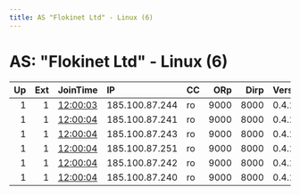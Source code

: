 ```yaml
---
title: AS "Flokinet Ltd" - Linux (6)
---
```


# AS: "Flokinet Ltd" - Linux (6)

|   Up |   Ext | JoinTime                                                                                            | IP             | CC   |   ORp |   Dirp | Version   | Contact   | Nickname   |   eFamMembers |
|-----:|------:|:----------------------------------------------------------------------------------------------------|:---------------|:-----|------:|-------:|:----------|:----------|:-----------|--------------:|
|    1 |     1 | [12:00:03](https://metrics.torproject.org/rs.html#details/2785C4A65FE9ADC5C75E79F0B034ECDE3700F820) | 185.100.87.244 | ro   |  9000 |   8000 | 0.4.2.7   | puma      | puma       |             1 |
|    1 |     1 | [12:00:04](https://metrics.torproject.org/rs.html#details/7E77CC94D94C08609D70B517FF938CC61C9F8232) | 185.100.87.241 | ro   |  9000 |   8000 | 0.4.2.7   | pitfall   | pitfall    |             1 |
|    1 |     1 | [12:00:04](https://metrics.torproject.org/rs.html#details/9446EE28342A8B4502B4DA24DA18851BC9E516E0) | 185.100.87.243 | ro   |  9000 |   8000 | 0.4.2.7   | harmony   | harmony    |             1 |
|    1 |     1 | [12:00:04](https://metrics.torproject.org/rs.html#details/A87D19DD1A89327B8DB878DC2793426752799B5C) | 185.100.87.251 | ro   |  9000 |   8000 | 0.4.2.7   | sparta    | sparta     |             1 |
|    1 |     1 | [12:00:04](https://metrics.torproject.org/rs.html#details/BFC4734342209C8D172AACC283750116F74359C6) | 185.100.87.242 | ro   |  9000 |   8000 | 0.4.2.7   | tremor    | tremor     |             1 |
|    1 |     1 | [12:00:04](https://metrics.torproject.org/rs.html#details/EB6A879331A20D3D39874960E1076A8421F5A44C) | 185.100.87.240 | ro   |  9000 |   8000 | 0.4.2.7   | desert    | desert     |             1 |
